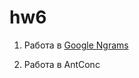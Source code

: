 # hw6

1. Работа в [Google Ngrams](https://docs.google.com/document/d/1bG1ffcUIyuEbfaHssFC5nr-Cro8y8ieee8gVV05ldAY/edit?usp=sharing)

2. Работа в AntConc

